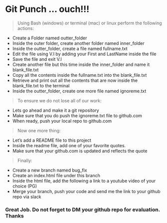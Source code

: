 # Git Punch … ouch!!!

> Using Bash (windows) or terminal (mac) or linux perform the following actions:

- Create a Folder named outter_folder
- Inside the outer folder, create another folder named inner_folder
- Inside the outter_folder, create a file named fullname.txt
- Edit the file using V.I by adding your First and LastName inside the file
- Save the file and exit V.I
- Create another file but this time inside the inner_folder and name it blank_file.txt
- Copy all the contents inside the fullname.txt into the blank_file.txt
- Retrieve and print out all the contents that are now inside the blank_file.txt to the terminal
- Inside the outter_folder, create one more file named ignoreme.txt

> To ensure we do not lose all of our work:
 - Lets go ahead and make it a git repository
 - Make sure that you do push the ignoreme.txt file to github.com
 - When ready, push your local repo to github.com

> Now one more thing: 
- Let’s add a README file to this project
- Inside the readme file, add one of your favorite quotes. 
- Make sure that your github.com is updated and reflects the quote

> Finally:
- Create a new branch named bug_fix
- Create an index.html file under this branch
- Inside the html file, add the following a link to a youtube video of your choice (PG)
 - Merge your branch, push your code and send me the link to your github repo via slack

### Great Job. Do not forget to DM your github repo for evaluation. Thanks
